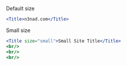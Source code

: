 Default size
```jsx
<Title>n3nad.com</Title>
```

Small size
```jsx
<Title size="small">Small Site Title</Title>
<br/>
<br/>
<br/>
```
